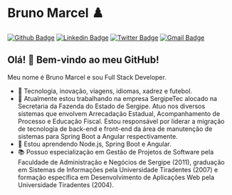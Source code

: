 # Bruno Marcel :chess_pawn:

[![Github Badge](https://img.shields.io/badge/-Github-000?style=flat-square&logo=Github&logoColor=white&link=https://github.com/bmnsouza)](https://github.com/bmnsouza)
[![Linkedin Badge](https://img.shields.io/badge/-LinkedIn-blue?style=flat-square&logo=Linkedin&logoColor=white&link=https://www.linkedin.com/in/bmnsouza/)](https://www.linkedin.com/in/bmnsouza/)
[![Twitter Badge](https://img.shields.io/badge/-Twitter-1ca0f1?style=flat-square&labelColor=1ca0f1&logo=twitter&logoColor=white&link=https://twitter.com/bmnsouza)](https://twitter.com/bmnsouza)
[![Gmail Badge](https://img.shields.io/badge/-Gmail-c14438?style=flat-square&logo=Gmail&logoColor=white&link=mailto:bmnsouza@gmail.com)](mailto:bmnsouza@gmail.com)

## Olá! 👋 Bem-vindo ao meu GitHub!

Meu nome é Bruno Marcel e sou Full Stack Developer.

- 💙 Tecnologia, inovação, viagens, idiomas, xadrez e futebol.
- 🔭 Atualmente estou trabalhando na empresa SergipeTec alocado na Secretaria da Fazenda do Estado de Sergipe. Atuo nos diversos sistemas que envolvem Arrecadação Estadual, Acompanhamento de Processo e Educação Fiscal. Estou responsável por liderar a migração de tecnologia de back-end e front-end da área de manutenção de sistemas para Spring Boot a Angular respectivamente.
- 🌱 Estou aprendendo Node.js, Spring Boot e Angular.
- 📚 Possuo especialização em Gestão de Projetos de Software pela Faculdade de Administração e Negócios de Sergipe (2011), graduação em Sistemas de Informações pela Universidade Tiradentes (2007) e formação específica em Desenvolvimento de Aplicações Web pela Universidade Tiradentes (2004).
